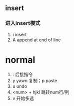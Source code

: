 ## insert
### 进入insert模式
1. i insert
2. A append at end of line
# normal
1. : 后接指令
2. y yawn 复制；p paste
3. u undo
4. \<num> + hjkl 跳转num行/列
5. v 开始多选
